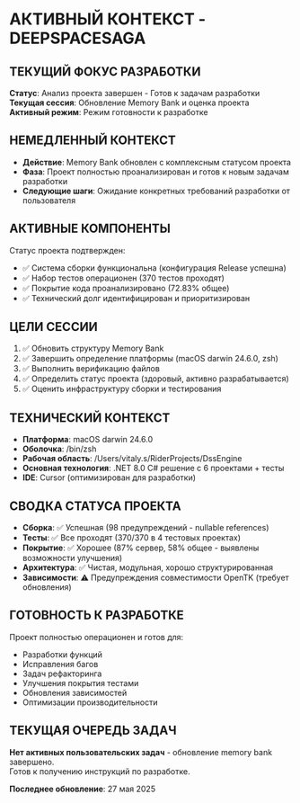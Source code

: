 # АКТИВНЫЙ КОНТЕКСТ - DEEPSPACESAGA

## ТЕКУЩИЙ ФОКУС РАЗРАБОТКИ
**Статус**: Анализ проекта завершен - Готов к задачам разработки  
**Текущая сессия**: Обновление Memory Bank и оценка проекта  
**Активный режим**: Режим готовности к разработке  

## НЕМЕДЛЕННЫЙ КОНТЕКСТ
- **Действие**: Memory Bank обновлен с комплексным статусом проекта
- **Фаза**: Проект полностью проанализирован и готов к новым задачам разработки
- **Следующие шаги**: Ожидание конкретных требований разработки от пользователя

## АКТИВНЫЕ КОМПОНЕНТЫ
Статус проекта подтвержден:
- ✅ Система сборки функциональна (конфигурация Release успешна)
- ✅ Набор тестов операционен (370 тестов проходят)
- ✅ Покрытие кода проанализировано (72.83% общее)
- ✅ Технический долг идентифицирован и приоритизирован

## ЦЕЛИ СЕССИИ
1. ✅ Обновить структуру Memory Bank
2. ✅ Завершить определение платформы (macOS darwin 24.6.0, zsh)
3. ✅ Выполнить верификацию файлов  
4. ✅ Определить статус проекта (здоровый, активно разрабатывается)
5. ✅ Оценить инфраструктуру сборки и тестирования

## ТЕХНИЧЕСКИЙ КОНТЕКСТ
- **Платформа**: macOS darwin 24.6.0
- **Оболочка**: /bin/zsh
- **Рабочая область**: /Users/vitaly.s/RiderProjects/DssEngine
- **Основная технология**: .NET 8.0 C# решение с 6 проектами + тесты
- **IDE**: Cursor (оптимизирован для разработки)

## СВОДКА СТАТУСА ПРОЕКТА
- **Сборка**: ✅ Успешная (98 предупреждений - nullable references)
- **Тесты**: ✅ Все проходят (370/370 в 4 тестовых проектах)
- **Покрытие**: ✅ Хорошее (87% сервер, 58% общее - выявлены возможности улучшения)
- **Архитектура**: ✅ Чистая, модульная, хорошо структурированная
- **Зависимости**: ⚠️ Предупреждения совместимости OpenTK (требует обновления)

## ГОТОВНОСТЬ К РАЗРАБОТКЕ
Проект полностью операционен и готов для:
- Разработки функций
- Исправления багов  
- Задач рефакторинга
- Улучшения покрытия тестами
- Обновления зависимостей
- Оптимизации производительности

## ТЕКУЩАЯ ОЧЕРЕДЬ ЗАДАЧ
**Нет активных пользовательских задач** - обновление memory bank завершено.  
Готов к получению инструкций по разработке.

**Последнее обновление**: 27 мая 2025 